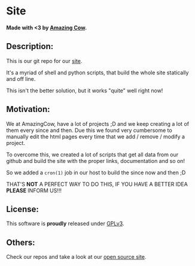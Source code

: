 # Site

**Made with <3 by [Amazing Cow](http://www.amazingcow.com).**


<!-- ####################################################################### -->
<!-- ####################################################################### -->

## Description:

This is our git repo for our [site](http://www.amazingcow.com).

It's a myriad of shell and python scripts, that build the whole site statically
and off line.

This isn't the better solution, but it works "quite" well right now!


<!-- ####################################################################### -->
<!-- ####################################################################### -->

## Motivation:

We at AmazingCow, have a lot of projects ;D and we keep creating a lot of them
every since and then. Due this we found very cumbersome to manually edit the 
html pages every time that we add / remove / modify a project.

To overcome this, we created a lot of scripts that get all data from our github
and build the site with the proper links, documentation and so on!

So we added a ```cron(1)``` job in our host to build the since now and then ;D

THAT'S **NOT** A PERFECT WAY TO DO THIS, IF YOU HAVE A BETTER IDEA **PLEASE** 
INFORM US!!!

<!-- ####################################################################### -->
<!-- ####################################################################### -->

## License:

This software is **proudly** released under [GPLv3](https://www.gnu.org/licenses/gpl-3.0.en.html).


<!-- ####################################################################### -->
<!-- ####################################################################### -->

## Others:

Check our repos and take a look at our 
[open source site](http://opensource.amazingcow.com).
